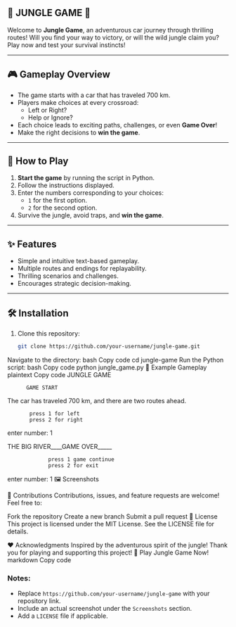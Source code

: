 ## 🌴 JUNGLE GAME 🚗

Welcome to **Jungle Game**, an adventurous car journey through thrilling routes! Will you find your way to victory, or will the wild jungle claim you? Play now and test your survival instincts!

---

## 🎮 Gameplay Overview

- The game starts with a car that has traveled 700 km.
- Players make choices at every crossroad:
  - Left or Right?
  - Help or Ignore?
- Each choice leads to exciting paths, challenges, or even **Game Over**!
- Make the right decisions to **win the game**.

---

## 🚀 How to Play

1. **Start the game** by running the script in Python.
2. Follow the instructions displayed.
3. Enter the numbers corresponding to your choices:
   - `1` for the first option.
   - `2` for the second option.
4. Survive the jungle, avoid traps, and **win the game**.

---

## ✨ Features

- Simple and intuitive text-based gameplay.
- Multiple routes and endings for replayability.
- Thrilling scenarios and challenges.
- Encourages strategic decision-making.

---

## 🛠️ Installation

1. Clone this repository:
   ```bash
   git clone https://github.com/your-username/jungle-game.git
Navigate to the directory:
bash
Copy code
cd jungle-game
Run the Python script:
bash
Copy code
python jungle_game.py
🔮 Example Gameplay
plaintext
Copy code
JUNGLE GAME 

          GAME START
 The car has traveled 700 km, and there are two routes ahead.

           press 1 for left
           press 2 for right
enter number: 1

THE BIG RIVER____GAME OVER_____

                 press 1 game continue
                 press 2 for exit
enter number: 1
🖼️ Screenshots

🤝 Contributions
Contributions, issues, and feature requests are welcome! Feel free to:

Fork the repository
Create a new branch
Submit a pull request
📜 License
This project is licensed under the MIT License. See the LICENSE file for details.

❤️ Acknowledgments
Inspired by the adventurous spirit of the jungle!
Thank you for playing and supporting this project!
🌟 Play Jungle Game Now!
markdown
Copy code

### Notes:
- Replace `https://github.com/your-username/jungle-game` with your repository link.
- Include an actual screenshot under the `Screenshots` section.
- Add a `LICENSE` file if applicable.










